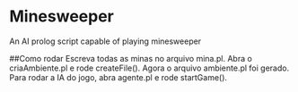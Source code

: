 # Minesweeper
An AI prolog script capable of playing minesweeper

##Como rodar
Escreva todas as minas no arquivo mina.pl.
Abra o criaAmbiente.pl e rode createFile().
Agora o arquivo ambiente.pl foi gerado.
Para rodar a IA do jogo, abra agente.pl e rode startGame().